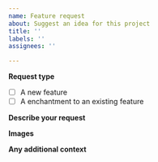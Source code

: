 ```yaml
---
name: Feature request
about: Suggest an idea for this project
title: ''
labels: ''
assignees: ''

---
```


**Request type**

- [ ] A new feature
- [ ] A enchantment to an existing feature

**Describe your request**

<!-- A clear description of what you want to happen. -->

**Images**

<!-- If applicable, add images to help explain your request. -->

**Any additional context**

<!-- Add any other context about your request here. -->

